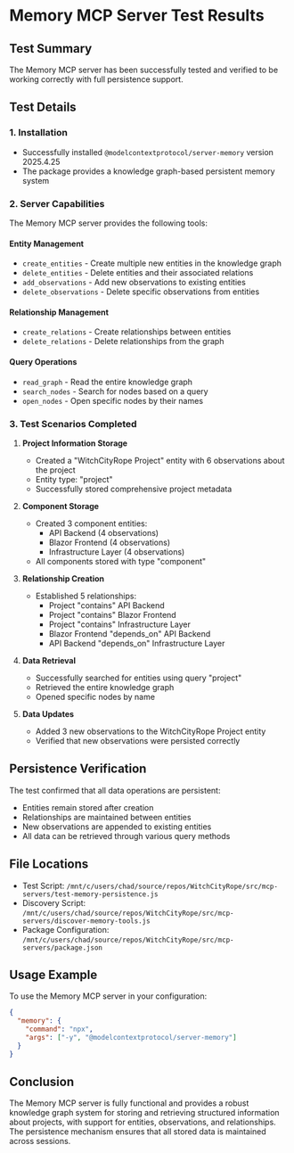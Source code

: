 # Memory MCP Server Test Results

## Test Summary

The Memory MCP server has been successfully tested and verified to be working correctly with full persistence support.

## Test Details

### 1. Installation
- Successfully installed `@modelcontextprotocol/server-memory` version 2025.4.25
- The package provides a knowledge graph-based persistent memory system

### 2. Server Capabilities
The Memory MCP server provides the following tools:

#### Entity Management
- `create_entities` - Create multiple new entities in the knowledge graph
- `delete_entities` - Delete entities and their associated relations
- `add_observations` - Add new observations to existing entities
- `delete_observations` - Delete specific observations from entities

#### Relationship Management
- `create_relations` - Create relationships between entities
- `delete_relations` - Delete relationships from the graph

#### Query Operations
- `read_graph` - Read the entire knowledge graph
- `search_nodes` - Search for nodes based on a query
- `open_nodes` - Open specific nodes by their names

### 3. Test Scenarios Completed

1. **Project Information Storage**
   - Created a "WitchCityRope Project" entity with 6 observations about the project
   - Entity type: "project"
   - Successfully stored comprehensive project metadata

2. **Component Storage**
   - Created 3 component entities:
     - API Backend (4 observations)
     - Blazor Frontend (4 observations)
     - Infrastructure Layer (4 observations)
   - All components stored with type "component"

3. **Relationship Creation**
   - Established 5 relationships:
     - Project "contains" API Backend
     - Project "contains" Blazor Frontend
     - Project "contains" Infrastructure Layer
     - Blazor Frontend "depends_on" API Backend
     - API Backend "depends_on" Infrastructure Layer

4. **Data Retrieval**
   - Successfully searched for entities using query "project"
   - Retrieved the entire knowledge graph
   - Opened specific nodes by name

5. **Data Updates**
   - Added 3 new observations to the WitchCityRope Project entity
   - Verified that new observations were persisted correctly

## Persistence Verification

The test confirmed that all data operations are persistent:
- Entities remain stored after creation
- Relationships are maintained between entities
- New observations are appended to existing entities
- All data can be retrieved through various query methods

## File Locations

- Test Script: `/mnt/c/users/chad/source/repos/WitchCityRope/src/mcp-servers/test-memory-persistence.js`
- Discovery Script: `/mnt/c/users/chad/source/repos/WitchCityRope/src/mcp-servers/discover-memory-tools.js`
- Package Configuration: `/mnt/c/users/chad/source/repos/WitchCityRope/src/mcp-servers/package.json`

## Usage Example

To use the Memory MCP server in your configuration:

```json
{
  "memory": {
    "command": "npx",
    "args": ["-y", "@modelcontextprotocol/server-memory"]
  }
}
```

## Conclusion

The Memory MCP server is fully functional and provides a robust knowledge graph system for storing and retrieving structured information about projects, with support for entities, observations, and relationships. The persistence mechanism ensures that all stored data is maintained across sessions.